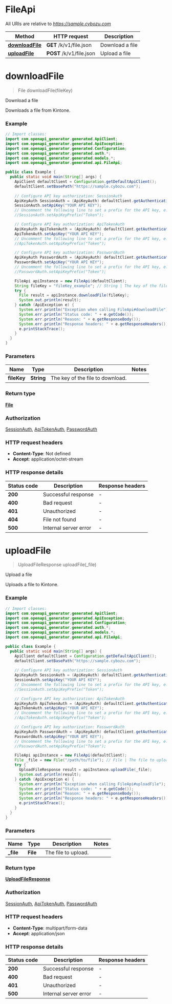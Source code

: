 # FileApi

All URIs are relative to *https://sample.cybozu.com*

| Method | HTTP request | Description |
|------------- | ------------- | -------------|
| [**downloadFile**](FileApi.md#downloadFile) | **GET** /k/v1/file.json | Download a file |
| [**uploadFile**](FileApi.md#uploadFile) | **POST** /k/v1/file.json | Upload a file |


<a id="downloadFile"></a>
# **downloadFile**
> File downloadFile(fileKey)

Download a file

Downloads a file from Kintone.

### Example
```java
// Import classes:
import com.openapi_generator.generated.ApiClient;
import com.openapi_generator.generated.ApiException;
import com.openapi_generator.generated.Configuration;
import com.openapi_generator.generated.auth.*;
import com.openapi_generator.generated.models.*;
import com.openapi_generator.generated.api.FileApi;

public class Example {
  public static void main(String[] args) {
    ApiClient defaultClient = Configuration.getDefaultApiClient();
    defaultClient.setBasePath("https://sample.cybozu.com");
    
    // Configure API key authorization: SessionAuth
    ApiKeyAuth SessionAuth = (ApiKeyAuth) defaultClient.getAuthentication("SessionAuth");
    SessionAuth.setApiKey("YOUR API KEY");
    // Uncomment the following line to set a prefix for the API key, e.g. "Token" (defaults to null)
    //SessionAuth.setApiKeyPrefix("Token");

    // Configure API key authorization: ApiTokenAuth
    ApiKeyAuth ApiTokenAuth = (ApiKeyAuth) defaultClient.getAuthentication("ApiTokenAuth");
    ApiTokenAuth.setApiKey("YOUR API KEY");
    // Uncomment the following line to set a prefix for the API key, e.g. "Token" (defaults to null)
    //ApiTokenAuth.setApiKeyPrefix("Token");

    // Configure API key authorization: PasswordAuth
    ApiKeyAuth PasswordAuth = (ApiKeyAuth) defaultClient.getAuthentication("PasswordAuth");
    PasswordAuth.setApiKey("YOUR API KEY");
    // Uncomment the following line to set a prefix for the API key, e.g. "Token" (defaults to null)
    //PasswordAuth.setApiKeyPrefix("Token");

    FileApi apiInstance = new FileApi(defaultClient);
    String fileKey = "fileKey_example"; // String | The key of the file to download.
    try {
      File result = apiInstance.downloadFile(fileKey);
      System.out.println(result);
    } catch (ApiException e) {
      System.err.println("Exception when calling FileApi#downloadFile");
      System.err.println("Status code: " + e.getCode());
      System.err.println("Reason: " + e.getResponseBody());
      System.err.println("Response headers: " + e.getResponseHeaders());
      e.printStackTrace();
    }
  }
}
```

### Parameters

| Name | Type | Description  | Notes |
|------------- | ------------- | ------------- | -------------|
| **fileKey** | **String**| The key of the file to download. | |

### Return type

[**File**](File.md)

### Authorization

[SessionAuth](../README.md#SessionAuth), [ApiTokenAuth](../README.md#ApiTokenAuth), [PasswordAuth](../README.md#PasswordAuth)

### HTTP request headers

 - **Content-Type**: Not defined
 - **Accept**: application/octet-stream

### HTTP response details
| Status code | Description | Response headers |
|-------------|-------------|------------------|
| **200** | Successful response |  -  |
| **400** | Bad request |  -  |
| **401** | Unauthorized |  -  |
| **404** | File not found |  -  |
| **500** | Internal server error |  -  |

<a id="uploadFile"></a>
# **uploadFile**
> UploadFileResponse uploadFile(_file)

Upload a file

Uploads a file to Kintone.

### Example
```java
// Import classes:
import com.openapi_generator.generated.ApiClient;
import com.openapi_generator.generated.ApiException;
import com.openapi_generator.generated.Configuration;
import com.openapi_generator.generated.auth.*;
import com.openapi_generator.generated.models.*;
import com.openapi_generator.generated.api.FileApi;

public class Example {
  public static void main(String[] args) {
    ApiClient defaultClient = Configuration.getDefaultApiClient();
    defaultClient.setBasePath("https://sample.cybozu.com");
    
    // Configure API key authorization: SessionAuth
    ApiKeyAuth SessionAuth = (ApiKeyAuth) defaultClient.getAuthentication("SessionAuth");
    SessionAuth.setApiKey("YOUR API KEY");
    // Uncomment the following line to set a prefix for the API key, e.g. "Token" (defaults to null)
    //SessionAuth.setApiKeyPrefix("Token");

    // Configure API key authorization: ApiTokenAuth
    ApiKeyAuth ApiTokenAuth = (ApiKeyAuth) defaultClient.getAuthentication("ApiTokenAuth");
    ApiTokenAuth.setApiKey("YOUR API KEY");
    // Uncomment the following line to set a prefix for the API key, e.g. "Token" (defaults to null)
    //ApiTokenAuth.setApiKeyPrefix("Token");

    // Configure API key authorization: PasswordAuth
    ApiKeyAuth PasswordAuth = (ApiKeyAuth) defaultClient.getAuthentication("PasswordAuth");
    PasswordAuth.setApiKey("YOUR API KEY");
    // Uncomment the following line to set a prefix for the API key, e.g. "Token" (defaults to null)
    //PasswordAuth.setApiKeyPrefix("Token");

    FileApi apiInstance = new FileApi(defaultClient);
    File _file = new File("/path/to/file"); // File | The file to upload.
    try {
      UploadFileResponse result = apiInstance.uploadFile(_file);
      System.out.println(result);
    } catch (ApiException e) {
      System.err.println("Exception when calling FileApi#uploadFile");
      System.err.println("Status code: " + e.getCode());
      System.err.println("Reason: " + e.getResponseBody());
      System.err.println("Response headers: " + e.getResponseHeaders());
      e.printStackTrace();
    }
  }
}
```

### Parameters

| Name | Type | Description  | Notes |
|------------- | ------------- | ------------- | -------------|
| **_file** | **File**| The file to upload. | |

### Return type

[**UploadFileResponse**](UploadFileResponse.md)

### Authorization

[SessionAuth](../README.md#SessionAuth), [ApiTokenAuth](../README.md#ApiTokenAuth), [PasswordAuth](../README.md#PasswordAuth)

### HTTP request headers

 - **Content-Type**: multipart/form-data
 - **Accept**: application/json

### HTTP response details
| Status code | Description | Response headers |
|-------------|-------------|------------------|
| **200** | Successful response |  -  |
| **400** | Bad request |  -  |
| **401** | Unauthorized |  -  |
| **500** | Internal server error |  -  |

